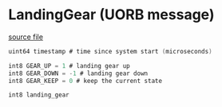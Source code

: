 # LandingGear (UORB message)



[source file](https://github.com/PX4/PX4-Autopilot/blob/release/1.14/msg/LandingGear.msg)

```c
uint64 timestamp # time since system start (microseconds)

int8 GEAR_UP = 1 # landing gear up
int8 GEAR_DOWN = -1 # landing gear down
int8 GEAR_KEEP = 0 # keep the current state

int8 landing_gear

```
